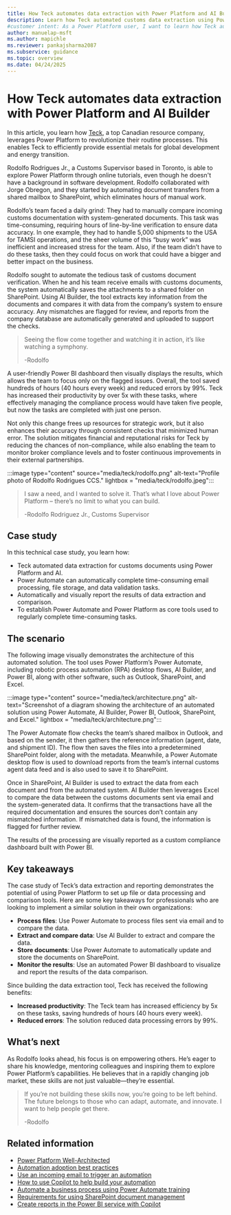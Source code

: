 ```yaml
---
title: How Teck automates data extraction with Power Platform and AI Builder
description: Learn how Teck automated customs data extraction using Power Platform and AI Builder, saving 40 hours weekly and reducing errors by 99%.
#customer intent: As a Power Platform user, I want to learn how Teck automated data extraction using Power Platform and AI Builder so that I can implement similar solutions to save time and reduce errors.
author: manuelap-msft
ms.author: mapichle
ms.reviewer: pankajsharma2087
ms.subservice: guidance
ms.topic: overview
ms.date: 04/24/2025
---
```


# How Teck automates data extraction with Power Platform and AI Builder

In this article, you learn how [Teck](https://www.teck.com/), a top Canadian resource company, leverages Power Platform to revolutionize their routine processes. This enables Teck to efficiently provide essential metals for global development and energy transition.

Rodolfo Rodrigues Jr., a Customs Supervisor based in Toronto, is able to explore Power Platform through online tutorials, even though he doesn't have a background in software development. Rodolfo collaborated with Jorge Obregon, and they started by automating document transfers from a shared mailbox to SharePoint, which eliminates hours of manual work.

Rodolfo’s team faced a daily grind: They had to manually compare incoming customs documentation with system-generated documents. This task was time-consuming, requiring hours of line-by-line verification to ensure data accuracy. In one example, they had to handle 5,000 shipments to the USA for TAMSI operations, and the sheer volume of this “busy work” was inefficient and increased stress for the team. Also, if the team didn’t have to do these tasks, then they could focus on work that could have a bigger and better impact on the business.

Rodolfo sought to automate the tedious task of customs document verification. When he and his team receive emails with customs documents, the system automatically saves the attachments to a shared folder on SharePoint. Using AI Builder, the tool extracts key information from the documents and compares it with data from the company’s system to ensure accuracy. Any mismatches are flagged for review, and reports from the company database are automatically generated and uploaded to support the checks.

> Seeing the flow come together and watching it in action, it’s like watching a symphony.
>
> -Rodolfo 

A user-friendly Power BI dashboard then visually displays the results, which allows the team to focus only on the flagged issues. Overall, the tool saved hundreds of hours (40 hours every week) and reduced errors by 99%. Teck has increased their productivity by over 5x with these tasks, where effectively managing the compliance process would have taken five people, but now the tasks are completed with just one person.

Not only this change frees up resources for strategic work, but it also enhances their accuracy through consistent checks that minimized human error. The solution mitigates financial and reputational risks for Teck by reducing the chances of non-compliance, while also enabling the team to monitor broker compliance levels and to foster continuous improvements in their external partnerships.



:::image type="content" source="media/teck/rodolfo.png" alt-text="Profile photo of Rodolfo Rodrigues CCS." lightbox = "media/teck/rodolfo.jpeg":::

> I saw a need, and I wanted to solve it. That’s what I love about Power Platform – there’s no limit to what you can build.
>  
> -Rodolfo Rodriguez Jr., Customs Supervisor  

## Case study

In this technical case study, you learn how:

- Teck automated data extraction for customs documents using Power Platform and AI.  
- Power Automate can automatically complete time-consuming email processing, file storage, and data validation tasks.  
- Automatically and visually report the results of data extraction and comparison.  
- To establish Power Automate and Power Platform as core tools used to regularly complete time-consuming tasks.  

## The scenario

The following image visually demonstrates the architecture of this automated solution. The tool uses Power Platform’s Power Automate, including robotic process automation (RPA) desktop flows, AI Builder, and Power BI, along with other software, such as Outlook, SharePoint, and Excel.

:::image type="content" source="media/teck/architecture.png" alt-text="Screenshot of a diagram showing the architecture of an automated solution using Power Automate, AI Builder, Power BI, Outlook, SharePoint, and Excel." lightbox = "media/teck/architecture.png":::

The Power Automate flow checks the team’s shared mailbox in Outlook, and based on the sender, it then gathers the reference information (agent, date, and shipment ID). The flow then saves the files into a predetermined SharePoint folder, along with the metadata. Meanwhile, a Power Automate desktop flow is used to download reports from the team’s internal customs agent data feed and is also used to save it to SharePoint.

Once in SharePoint, AI Builder is used to extract the data from each document and from the automated system. AI Builder then leverages Excel to compare the data between the customs documents sent via email and the system-generated data. It confirms that the transactions have all the required documentation and ensures the sources don’t contain any mismatched information. If mismatched data is found, the information is flagged for further review.

The results of the processing are visually reported as a custom compliance dashboard built with Power BI. 

## Key takeaways

The case study of Teck’s data extraction and reporting demonstrates the potential of using Power Platform to set up file or data processing and comparison tools. Here are some key takeaways for professionals who are looking to implement a similar solution in their own organizations:

- **Process files**: Use Power Automate to process files sent via email and to compare the data.
- **Extract and compare data**: Use AI Builder to extract and compare the data.
- **Store documents**: Use Power Automate to automatically update and store the documents on SharePoint.
- **Monitor the results**: Use an automated Power BI dashboard to visualize and report the results of the data comparison.

Since building the data extraction tool, Teck has received the following benefits:

- **Increased productivity**: The Teck team has increased efficiency by 5x on these tasks, saving hundreds of hours (40 hours every week).
- **Reduced errors**: The solution reduced data processing errors by 99%.

## What’s next

As Rodolfo looks ahead, his focus is on empowering others. He’s eager to share his knowledge, mentoring colleagues and inspiring them to explore Power Platform’s capabilities. He believes that in a rapidly changing job market, these skills are not just valuable—they’re essential.

> If you’re not building these skills now, you’re going to be left behind. The future belongs to those who can adapt, automate, and innovate. I want to help people get there.
>
> -Rodolfo 

## Related information

- [Power Platform Well-Architected](/power-platform/well-architected/)
- [Automation adoption best practices](/power-automate/guidance/automation-coe/overview/)
- [Use an incoming email to trigger an automation](/power-automate/email-overview)
- [How to use Copilot to help build your automation](/power-automate/get-started-with-copilot)
- [Automate a business process using Power Automate training](/training/paths/automate-process-power-automate/)
- [Requirements for using SharePoint document management](/power-platform/admin/sharepoint-document-management-software-requirements)
- [Create reports in the Power BI service with Copilot](/power-bi/create-reports/copilot-create-report-service)